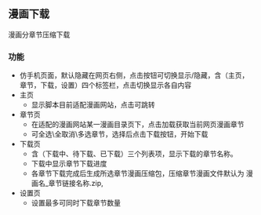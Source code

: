 ## 漫画下载
漫画分章节压缩下载

### 功能
- 仿手机页面，默认隐藏在网页右侧，点击按钮可切换显示/隐藏，含（主页，章节，下载，设置）四个标签栏，点击切换显示各自内容
- 主页
  - 显示脚本目前适配漫画网站，点击可跳转
- 章节页
  - 在适配的漫画网站某一漫画目录页下，点击加载获取当前网页漫画章节
  - 可全选\全取消\多选章节，选择后点击下载按钮，开始下载
- 下载页
  - 含（下载中、待下载、已下载）三个列表项，显示下载的章节名称。
  - 下载中显示章节下载进度
  - 各章节下载完成后生成所选章节漫画压缩包，压缩章节漫画文件默认为 漫画名_章节链接名称.zip,
- 设置页
  - 设置最多可同时下载章节数量



